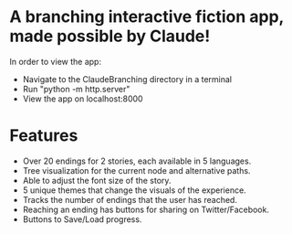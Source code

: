 # A branching interactive fiction app, made possible by Claude!

In order to view the app:
- Navigate to the ClaudeBranching directory in a terminal
- Run "python -m http.server"
- View the app on localhost:8000

# Features
- Over 20 endings for 2 stories, each available in 5 languages.
- Tree visualization for the current node and alternative paths.
- Able to adjust the font size of the story.
- 5 unique themes that change the visuals of the experience.
- Tracks the number of endings that the user has reached.
- Reaching an ending has buttons for sharing on Twitter/Facebook.
- Buttons to Save/Load progress.

